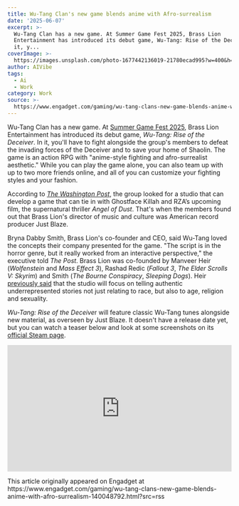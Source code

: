 ```yaml
---
title: Wu-Tang Clan's new game blends anime with Afro-surrealism
date: '2025-06-07'
excerpt: >-
  Wu-Tang Clan has a new game. At Summer Game Fest 2025, Brass Lion
  Entertainment has introduced its debut game, Wu-Tang: Rise of the Deceiver. In
  it, y...
coverImage: >-
  https://images.unsplash.com/photo-1677442136019-21780ecad995?w=400&h=200&fit=crop&auto=format
author: AIVibe
tags:
  - Ai
  - Work
category: Work
source: >-
  https://www.engadget.com/gaming/wu-tang-clans-new-game-blends-anime-with-afro-surrealism-140048792.html?src=rss
---
```

<p>Wu-Tang Clan has a new game. At <a data-i13n="cpos:1;pos:1" href="https://www.engadget.com/gaming/summer-game-fest-2025-schedule-announcements-new-games-and-everything-else-to-expect-183538568.html">Summer Game Fest 2025</a>, Brass Lion Entertainment has introduced its debut game,<em> Wu-Tang: Rise of the Deceiver</em>. In it, you&#39;ll have to fight alongside the group&#39;s members to defeat the invading forces of the Deceiver and to save your home of Shaolin. The game is an action RPG with &quot;anime-style fighting and afro-surrealist aesthetic.&quot; While you can play the game alone, you can also team up with up to two more friends online, and all of you can customize your fighting styles and your fashion.&nbsp;</p>
<p>According to <a data-i13n="cpos:2;pos:1" href="https://www.washingtonpost.com/entertainment/video-games/2025/06/06/wu-tang-rise-of-the-deceiver-game/"><em>The Washington Post</em></a>, the group looked for a studio that can develop a game that can tie in with Ghostface Killah and RZA’s upcoming film, the supernatural thriller <em>Angel of Dust</em>. That&#39;s when the members found out that Brass Lion&#39;s director of music and culture was American record producer Just Blaze.&nbsp;</p>
<span id="end-legacy-contents"></span><p>Bryna Dabby Smith, Brass Lion&#39;s co-founder and CEO, said Wu-Tang loved the concepts their company presented for the game. &quot;The script is in the horror genre, but it really worked from an interactive perspective,&quot; the executive told <em>The Post</em>. Brass Lion was co-founded by Manveer Heir (<em>Wolfenstein</em> and <em>Mass Effect 3</em>), Rashad Redic (<em>Fallout 3</em>, <em>The Elder Scrolls V: Skyrim</em>) and Smith (<em>The Bourne Conspiracy</em>, <em>Sleeping Dogs</em>). Heir <a data-i13n="cpos:3;pos:1" href="https://www.engadget.com/2020-02-12-brass-lion-entertainment-corner-wolves-interview.html">previously said</a> that the studio will focus on telling authentic underrepresented stories not just relating to race, but also to age, religion and sexuality.</p>
<p><em>Wu-Tang: Rise of the Deceive</em>r will feature classic Wu-Tang tunes alongside new material, as overseen by Just Blaze. It doesn&#39;t have a release date yet, but you can watch a teaser below and look at some screenshots on its <a data-i13n="cpos:4;pos:1" href="https://store.steampowered.com/app/3763470/WuTang_Rise_of_the_Deceiver/">official Steam page</a>.</p>
<div id="0d3822524c7a47848e4fee15e5fecf01"><div style="left:0;width:100%;height:0;position:relative;padding-bottom:56.25%;"><iframe src="https://www.youtube.com/embed/826WlpkBZOQ?rel=0" style="top:0;left:0;width:100%;height:100%;position:absolute;border:0;" allowfullscreen scrolling="no" data-embed-domain="www.youtube.com"></iframe></div></div>
<p></p>This article originally appeared on Engadget at https://www.engadget.com/gaming/wu-tang-clans-new-game-blends-anime-with-afro-surrealism-140048792.html?src=rss
